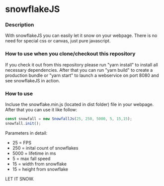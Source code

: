 # snowflakeJS

### Description

With snowflakeJS you can easily let it snow on your webpage. There is no need for special css or canvas, just pure javascript.

### How to use when you clone/checkout this repository
If you check it out from this repository please run "yarn install" to install all necessary dependencies.
After that you can run "yarn build" to create a production bundle or "yarn start" to launch a webservice on port 8080
and see snowflakeJS in action.

### How to use
Incluse the snowflake.min.js (located in dist folder) file in your webpage. After that you can use it like follow:

```javascript
const snowfall = new SnowfallJs(25, 250, 5000, 5, 15,15);
snowfall.init();
```

Parameters in detail:
- 25 = FPS
- 250 = inital count of snowflakes
- 5000 = lifetime in ms 
- 5 = max fall speed
- 15 = width from snowflake
- 15 = height from snowflake

LET IT SNOW.